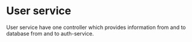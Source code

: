 # User service

User service have one controller which provides information from and to database from and to auth-service. 